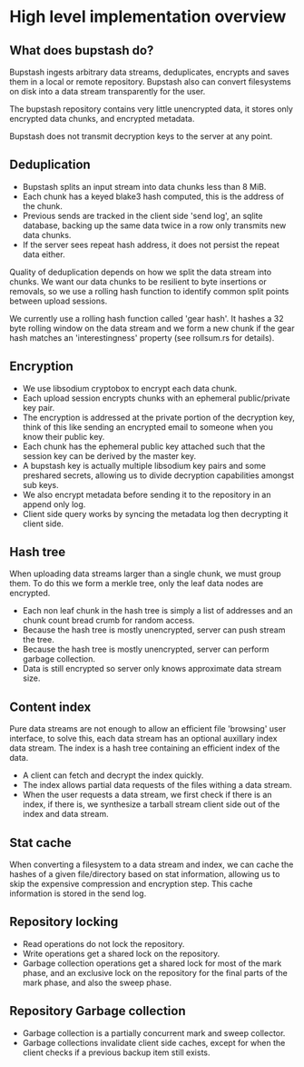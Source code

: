 # High level implementation overview

## What does bupstash do?

Bupstash ingests arbitrary data streams, deduplicates, encrypts and saves them in a local or remote repository.
Bupstash also can convert filesystems on disk into a data stream transparently for the user.

The bupstash repository contains very little unencrypted data, it stores only encrypted data chunks, and encrypted
metadata.

Bupstash does not transmit decryption keys to the server at any point.

## Deduplication

- Bupstash splits an input stream into data chunks less than 8 MiB.
- Each chunk has a keyed blake3 hash computed, this is the address of the chunk.
- Previous sends are tracked in the client side 'send log', an sqlite database, backing up the same data
  twice in a row only transmits new data chunks.
- If the server sees repeat hash address, it does not persist the repeat data either.

Quality of deduplication depends on how we split the data stream into chunks.
We want our data chunks to be resilient to byte insertions or removals, so we use
a rolling hash function to identify common split points between upload sessions.

We currently use a rolling hash function called 'gear hash'. It hashes a 32 byte rolling window on
the data stream and we form a new chunk if the gear hash matches an 'interestingness' property (see rollsum.rs for details).

## Encryption

- We use libsodium cryptobox to encrypt each data chunk.
- Each upload session encrypts chunks with an ephemeral public/private key pair.
- The encryption is addressed at the private portion of the decryption key, think of this like
  sending an encrypted email to someone when you know their public key.
- Each chunk has the ephemeral public key attached such that the session key can be derived
  by the master key. 
- A bupstash key is actually multiple libsodium key pairs and some preshared secrets, allowing us to divide decryption
  capabilities amongst sub keys.
- We also encrypt metadata before sending it to the repository in an append only log.
- Client side query works by syncing the metadata log then decrypting it client side.

## Hash tree

When uploading data streams larger than a single chunk, we must group them. To do this we 
form a merkle tree, only the leaf data nodes are encrypted.

- Each non leaf chunk in the hash tree is simply a list of addresses and an chunk count bread crumb for random access.
- Because the hash tree is mostly unencrypted, server can push stream the tree.
- Because the hash tree is mostly unencrypted, server can perform garbage collection.
- Data is still encrypted so server only knows approximate data stream size.

## Content index

Pure data streams are not enough to allow an efficient file 'browsing' user interface, to
solve this, each data stream has an optional auxillary index data stream.
The index is a hash tree containing an efficient index of the data.

- A client can fetch and decrypt the index quickly.
- The index allows partial data requests of the files withing a data stream.
- When the user requests a data stream, we first check if there is an index,
  if there is, we synthesize a tarball stream client side out of the index and data stream.

## Stat cache

When converting a filesystem to a data stream and index, we can cache the hashes of a given
file/directory based on stat information, allowing us to skip the expensive compression and encryption step.
This cache information is stored in the send log.

## Repository locking

- Read operations do not lock the repository.
- Write operations get a shared lock on the repository.
- Garbage collection operations get a shared lock for most of the mark phase,
  and an exclusive lock on the repository for the final parts of the mark phase,
  and also the sweep phase.

## Repository Garbage collection

- Garbage collection is a partially concurrent mark and sweep collector.
- Garbage collections invalidate client side caches, except for when the client checks if a previous backup item still exists.